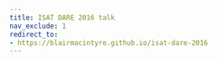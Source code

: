 ```yaml
---
title: ISAT DARE 2016 talk
nav_exclude: 1
redirect_to:
- https://blairmacintyre.github.io/isat-dare-2016
---
```


